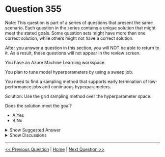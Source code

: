 # Question 355

Note: This question is part of a series of questions that present the same scenario. Each question in the series contains a unique solution that might meet the stated goals. Some question sets might have more than one correct solution, while others might not have a correct solution.

After you answer a question in this section, you will NOT be able to return to it. As a result, these questions will not appear in the review screen.

You have an Azure Machine Learning workspace.

You plan to tune model hyperparameters by using a sweep job.

You need to find a sampling method that supports early termination of low-performance jobs and continuous hyperparameters.

Solution: Use the grid sampling method over the hyperparameter space.

Does the solution meet the goal?

- A.Yes
- B.No

<details>
  <summary>Show Suggested Answer</summary>

<strong>B</strong><br>

</details>

<details>
  <summary>Show Discussions</summary>

<blockquote><p><strong>D0ktor</strong> <code>(Tue 19 Nov 2024 22:44)</code> - <em>Upvotes: 1</em></p><p>No. Although Grid sampling supports early termination, does not  support continuous parameters</p></blockquote>
<blockquote><p><strong>VeraKo</strong> <code>(Tue 09 Jul 2024 13:42)</code> - <em>Upvotes: 1</em></p><p>The answer is No, because grid search supports early termination but does not support continuous hyperparameters. It supports only discrete ones

https://learn.microsoft.com/en-us/azure/machine-learning/how-to-tune-hyperparameters?view=azureml-api-2</p></blockquote>

<blockquote><p><strong>0ea0482</strong> <code>(Wed 19 Jun 2024 10:37)</code> - <em>Upvotes: 2</em></p><p>It should be yes. Random and Grid sampling methods support early termination.</p></blockquote>

</details>

---

[<< Previous Question](question_354.md) | [Home](../index.md) | [Next Question >>](question_356.md)
